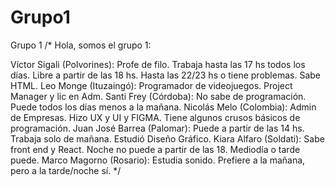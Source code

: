 # Grupo1
Grupo 1
/*
Hola, somos el grupo 1:

Víctor Sigali (Polvorines): Profe de filo. Trabaja hasta las 17 hs todos los días. Libre a partir de las 18 hs. Hasta las 22/23 hs o tiene problemas. Sabe HTML.
Leo Monge (Ituzaingó): Programador de videojuegos. Project Manager y lic en Adm.
Santi Frey (Córdoba): No sabe de programación. Puede todos los días menos a la mañana. 
Nicolás Melo (Colombia): Admin de Empresas. Hizo UX y UI y FIGMA. Tiene algunos crusos básicos de programación.
Juan José Barrea (Palomar): Puede a partir de las 14 hs. Trabaja solo de mañana. Estudió Diseño Gráfico.
Kiara Alfaro (Soldati): Sabe front end y React. Noche no puede a partir de las 18. Mediodía o tarde puede.
Marco Magorno (Rosario): Estudia sonido. Prefiere a la mañana, pero a la tarde/noche sí.
*/


